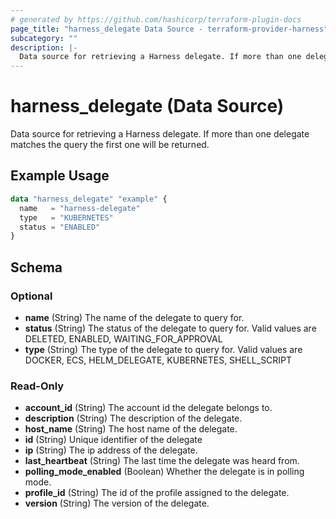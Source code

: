 ```yaml
---
# generated by https://github.com/hashicorp/terraform-plugin-docs
page_title: "harness_delegate Data Source - terraform-provider-harness"
subcategory: ""
description: |-
  Data source for retrieving a Harness delegate. If more than one delegate matches the query the first one will be returned.
---
```


# harness_delegate (Data Source)

Data source for retrieving a Harness delegate. If more than one delegate matches the query the first one will be returned.

## Example Usage

```terraform
data "harness_delegate" "example" {
  name   = "harness-delegate"
  type   = "KUBERNETES"
  status = "ENABLED"
}
```

<!-- schema generated by tfplugindocs -->
## Schema

### Optional

- **name** (String) The name of the delegate to query for.
- **status** (String) The status of the delegate to query for. Valid values are DELETED, ENABLED, WAITING_FOR_APPROVAL
- **type** (String) The type of the delegate to query for. Valid values are DOCKER, ECS, HELM_DELEGATE, KUBERNETES, SHELL_SCRIPT

### Read-Only

- **account_id** (String) The account id the delegate belongs to.
- **description** (String) The description of the delegate.
- **host_name** (String) The host name of the delegate.
- **id** (String) Unique identifier of the delegate
- **ip** (String) The ip address of the delegate.
- **last_heartbeat** (String) The last time the delegate was heard from.
- **polling_mode_enabled** (Boolean) Whether the delegate is in polling mode.
- **profile_id** (String) The id of the profile assigned to the delegate.
- **version** (String) The version of the delegate.


